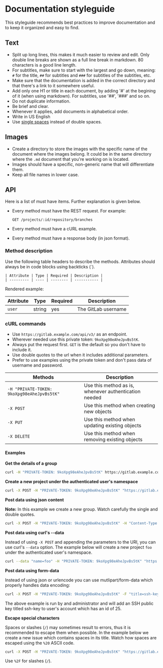 # Documentation styleguide

This styleguide recommends best practices to improve documentation and to keep it organized and easy to find.

## Text

- Split up long lines, this makes it much easier to review and edit. Only
  double line breaks are shown as a full line break in markdown. 80 characters
  is a good line length.
- For subtitles, make sure to start with the largest and go down, meaning:
  `#` for the title, `##` for subtitles and `###` for subtitles of the subtitles, etc.
- Make sure that the documentation is added in the correct directory and that
  there's a link to it somewhere useful.
- Add only one H1 or title in each document, by adding '#' at the begining of
  it (when using markdown). For subtitles, use '##', '###' and so on.
- Do not duplicate information.
- Be brief and clear.
- Whenever it applies, add documents in alphabetical order.
- Write in US English
- Use [single spaces](http://www.slate.com/articles/technology/technology/2011/01/space_invaders.html) instead of double spaces.

## Images

- Create a directory to store the images with the specific name of the document
  where the images belong. It could be in the same directory where the `.md`
  document that you're working on is located.
- Images should have a specific, non-generic name that will differentiate them.
- Keep all file names in lower case.

## API

Here is a list of must have items. Further explanation is given below.

- Every method must have the REST request. For example:

    ```
    GET /projects/:id/repository/branches
    ```

- Every method must have a cURL example.
- Every method must have a response body (in json format).

### Method description

Use the following table headers to describe the methods. Attributes should
always be in code blocks using backticks (`).

```
| Attribute | Type | Required | Description |
| --------- | ---- | -------- | ----------- |
```

Rendered example:

| Attribute | Type | Required | Description |
| --------- | ---- | -------- | ----------- |
| `user`  | string | yes | The GitLab username |

### cURL commands

- Use `https://gitlab.example.com/api/v3/` as an endpoint.
- Wherever needed use this private token: `9koXpg98eAheJpvBs5tK`.
- Always put the request first. `GET` is the default so you don't have to
  include it.
- Use double quotes to the url when it includes additional parameters.
- Prefer to use examples using the private token and don't pass data of username
  and password.

| Methods | Description |
| ------- | ----------- |
| `-H "PRIVATE-TOKEN: 9koXpg98eAheJpvBs5tK"` | Use this method as is, whenever authentication needed |
| `-X POST`   | Use this method when creating new objects |
| `-X PUT`    | Use this method when updating existing objects |
| `-X DELETE` | Use this method when removing existing objects |

#### Examples

**Get the details of a group**

```bash
curl -H "PRIVATE-TOKEN: 9koXpg98eAheJpvBs5tK" https://gitlab.example.com/api/v3/groups/gitlab-org
```

**Create a new project under the authenticated user's namespace**

```bash
curl -X POST -H "PRIVATE-TOKEN: 9koXpg98eAheJpvBs5tK" "https://gitlab.example.com/api/v3/projects?name=foo"
```

**Post data using json content**

**Note:** In this example we create a new group. Watch carefully the single and
double quotes.

```bash
curl -X POST -H "PRIVATE-TOKEN: 9koXpg98eAheJpvBs5tK" -H "Content-Type: application/json" --data '{"path": "my-group", "name": "My group"}' https://gitlab.example.com/api/v3/groups
```

**Post data using curl's --data**

Instead of using `-X POST` and appending the parameters to the URI, you can use
curl's `--data` option. The example below will create a new project `foo` under
the authenticated user's namespace.

```bash
curl --data "name=foo" -H "PRIVATE-TOKEN: 9koXpg98eAheJpvBs5tK" "https://gitlab.example.com/api/v3/projects"
```

**Post data using form-data**

Instead of using json or urlencode you can use mutlipart/form-data which
properly handles data encoding:

```bash
curl -X POST -H "PRIVATE-TOKEN: 9koXpg98eAheJpvBs5tK" -F "title=ssh-key" -F "key=ssh-rsa AAAAB3NzaC1yc2EA..." https://gitlab.example.com/api/v3/users/25/keys
```

The above example is run by and administrator and will add an SSH public key
titled ssh-key to user's account which has an id of 25.

**Escape special characters**

Spaces or slashes (`/`) may sometimes result to errors, thus it is recommended
to escape them when possible. In the example below we create a new issue which
contains spaces in its title. Watch how spaces are escaped using the `%20`
ASCII code.

```bash
curl -X POST -H "PRIVATE-TOKEN: 9koXpg98eAheJpvBs5tK" "https://gitlab.example.com/api/v3/projects/42/issues?title=Hello%20Dude"
```

Use `%2F` for slashes (`/`).
